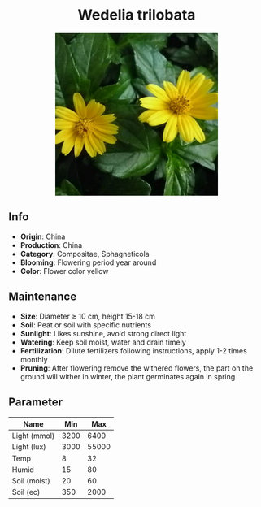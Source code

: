 <h1 align='center'>Wedelia trilobata</h1>
<p align="center">
    <img 
        align='center'
        width='320'
        src="../images/wedelia trilobata.png" 
        alt='Wedelia trilobata' />
</p>

## Info

 - **Origin**: China
 - **Production**: China
 - **Category**: Compositae, Sphagneticola
 - **Blooming**: Flowering period year around
 - **Color**: Flower color yellow

## Maintenance

 - **Size**: Diameter ≥ 10 cm, height 15-18 cm
 - **Soil**: Peat or soil with specific nutrients
 - **Sunlight**: Likes sunshine, avoid strong direct light
 - **Watering**: Keep soil moist, water and drain timely
 - **Fertilization**: Dilute fertilizers following instructions, apply 1-2 times monthly
 - **Pruning**: After flowering remove the withered flowers, the part on the ground will wither in winter, the plant germinates again in spring

## Parameter

| Name         | Min  | Max   |
|--------------|------|-------|
| Light (mmol) | 3200 | 6400  |
| Light (lux)  | 3000 | 55000 |
| Temp         | 8    | 32    |
| Humid        | 15   | 80    |
| Soil (moist) | 20   | 60    |
| Soil (ec)    | 350  | 2000  |